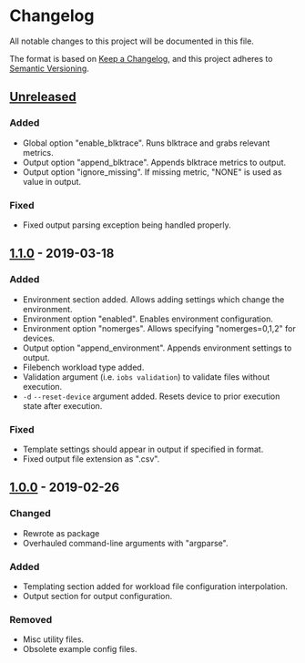 # Changelog
All notable changes to this project will be documented in this file.

The format is based on [Keep a Changelog](https://keepachangelog.com/en/1.0.0/),
and this project adheres to [Semantic Versioning](https://semver.org/spec/v2.0.0.html).

## [Unreleased]
### Added
- Global option "enable_blktrace". Runs blktrace and grabs relevant metrics.
- Output option "append_blktrace". Appends blktrace metrics to output.
- Output option "ignore_missing". If missing metric, "NONE" is used as value in output.

### Fixed
- Fixed output parsing exception being handled properly.

## [1.1.0] - 2019-03-18
### Added
- Environment section added. Allows adding settings which change the environment.
- Environment option "enabled". Enables environment configuration.
- Environment option "nomerges". Allows specifying "nomerges=0,1,2" for devices.
- Output option "append_environment". Appends environment settings to output.
- Filebench workload type added.
- Validation argument (i.e. `iobs validation`) to validate files without execution.
- `-d` `--reset-device` argument added. Resets device to prior execution state
after execution.

### Fixed
- Template settings should appear in output if specified in format.
- Fixed output file extension as ".csv".

## [1.0.0] - 2019-02-26
### Changed
- Rewrote as package
- Overhauled command-line arguments with "argparse".

### Added
- Templating section added for workload file configuration interpolation.
- Output section for output configuration.

### Removed
- Misc utility files.
- Obsolete example config files.

[Unreleased]: https://github.com/uofl-csl/iobs/compare/v1.1.0...HEAD
[1.1.0]: https://github.com/uofl-csl/iobs/compare/v1.0.0...v1.1.0
[1.0.0]: https://github.com/uofl-csl/iobs/compare/v1.0.0...v1.0.0
